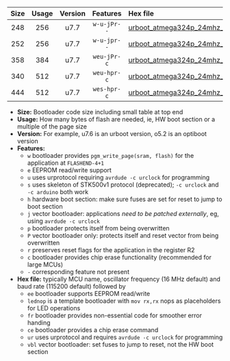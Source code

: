 |Size|Usage|Version|Features|Hex file|
|:-:|:-:|:-:|:-:|:--|
|248|256|u7.7|`w-u-jPr--`|[urboot_atmega324p_24mhz_38400bps_lednop_ur_vbl.hex](https://raw.githubusercontent.com/stefanrueger/urboot.hex/main/mcus/atmega324p/fcpu_24mhz/38400_bps/urboot_atmega324p_24mhz_38400bps_lednop_ur_vbl.hex)|
|252|256|u7.7|`w-u-jpr--`|[urboot_atmega324p_24mhz_38400bps_lednop_fr_ur_vbl.hex](https://raw.githubusercontent.com/stefanrueger/urboot.hex/main/mcus/atmega324p/fcpu_24mhz/38400_bps/urboot_atmega324p_24mhz_38400bps_lednop_fr_ur_vbl.hex)|
|358|384|u7.7|`weu-jPr-c`|[urboot_atmega324p_24mhz_38400bps_ee_lednop_fr_ce_ur_vbl.hex](https://raw.githubusercontent.com/stefanrueger/urboot.hex/main/mcus/atmega324p/fcpu_24mhz/38400_bps/urboot_atmega324p_24mhz_38400bps_ee_lednop_fr_ce_ur_vbl.hex)|
|340|512|u7.7|`weu-hpr-c`|[urboot_atmega324p_24mhz_38400bps_ee_lednop_fr_ce_ur.hex](https://raw.githubusercontent.com/stefanrueger/urboot.hex/main/mcus/atmega324p/fcpu_24mhz/38400_bps/urboot_atmega324p_24mhz_38400bps_ee_lednop_fr_ce_ur.hex)|
|444|512|u7.7|`wes-hpr-c`|[urboot_atmega324p_24mhz_38400bps_ee_lednop_fr_ce.hex](https://raw.githubusercontent.com/stefanrueger/urboot.hex/main/mcus/atmega324p/fcpu_24mhz/38400_bps/urboot_atmega324p_24mhz_38400bps_ee_lednop_fr_ce.hex)|

- **Size:** Bootloader code size including small table at top end
- **Usage:** How many bytes of flash are needed, ie, HW boot section or a multiple of the page size
- **Version:** For example, u7.6 is an urboot version, o5.2 is an optiboot version
- **Features:**
  + `w` bootloader provides `pgm_write_page(sram, flash)` for the application at `FLASHEND-4+1`
  + `e` EEPROM read/write support
  + `u` uses urprotocol requiring `avrdude -c urclock` for programming
  + `s` uses skeleton of STK500v1 protocol (deprecated); `-c urclock` and `-c arduino` both work
  + `h` hardware boot section: make sure fuses are set for reset to jump to boot section
  + `j` vector bootloader: applications *need to be patched externally*, eg, using `avrdude -c urclock`
  + `p` bootloader protects itself from being overwritten
  + `P` vector bootloader only: protects itself and reset vector from being overwritten
  + `r` preserves reset flags for the application in the register R2
  + `c` bootloader provides chip erase functionality (recommended for large MCUs)
  + `-` corresponding feature not present
- **Hex file:** typically MCU name, oscillator frequency (16 MHz default) and baud rate (115200 default) followed by
  + `ee` bootloader supports EEPROM read/write
  + `lednop` is a template bootloader with `mov rx,rx` nops as placeholders for LED operations
  + `fr` bootloader provides non-essential code for smoother error handing
  + `ce` bootloader provides a chip erase command
  + `ur` uses urprotocol and requires `avrdude -c urclock` for programming
  + `vbl` vector bootloader: set fuses to jump to reset, not the HW boot section
